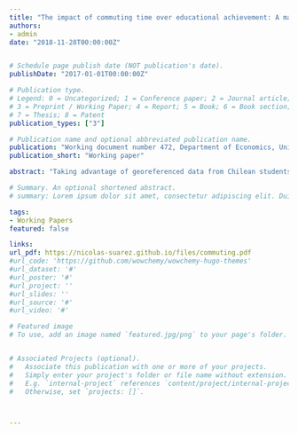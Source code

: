 ```yaml
---
title: "The impact of commuting time over educational achievement: A machine learning approach"
authors:
- admin
date: "2018-11-28T00:00:00Z"


# Schedule page publish date (NOT publication's date).
publishDate: "2017-01-01T00:00:00Z"

# Publication type.
# Legend: 0 = Uncategorized; 1 = Conference paper; 2 = Journal article;
# 3 = Preprint / Working Paper; 4 = Report; 5 = Book; 6 = Book section;
# 7 = Thesis; 8 = Patent
publication_types: ["3"]

# Publication name and optional abbreviated publication name.
publication: "Working document number 472, Department of Economics, Universidad de Chile."
publication_short: "Working paper"

abstract: "Taking advantage of georeferenced data from Chilean students, we estimate the impact of commuting time over academic achievement. As the commuting time is an endogenous variable, we use instrumental variables and fixed effects at school level to overcome this problem. Also, as we don't know which mode of transport the students use, we complement our analysis using machine learning methods  to predict the transportation mode. Our findings suggest that the commuting time has a negative effect over academic performance, but this effect is not always significant."

# Summary. An optional shortened abstract.
# summary: Lorem ipsum dolor sit amet, consectetur adipiscing elit. Duis posuere tellus ac convallis placerat. Proin tincidunt magna sed ex sollicitudin condimentum.

tags:
- Working Papers
featured: false

links:
url_pdf: https://nicolas-suarez.github.io/files/commuting.pdf
#url_code: 'https://github.com/wowchemy/wowchemy-hugo-themes'
#url_dataset: '#'
#url_poster: '#'
#url_project: ''
#url_slides: ''
#url_source: '#'
#url_video: '#'

# Featured image
# To use, add an image named `featured.jpg/png` to your page's folder. 


# Associated Projects (optional).
#   Associate this publication with one or more of your projects.
#   Simply enter your project's folder or file name without extension.
#   E.g. `internal-project` references `content/project/internal-project/index.md`.
#   Otherwise, set `projects: []`.



---
```

